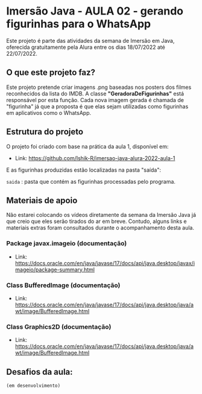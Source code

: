 # Imersão Java - AULA 02 - gerando figurinhas para o WhatsApp
Este projeto é parte das atividades da semana de Imersão em Java, oferecida gratuitamente pela Alura entre os dias 18/07/2022 até 22/07/2022.

## O que este projeto faz?
Este projeto pretende criar imagens .png baseadas nos posters dos filmes reconhecidos da lista do IMDB. A classe **"GeradoraDeFigurinhas"** está responsável por esta função. Cada nova imagem gerada é chamada de "figurinha" já que a proposta é que elas sejam utilizadas como figurinhas em aplicativos como o WhatsApp.

## Estrutura do projeto
O projeto foi criado com base na prática da aula 1, disponível em:

* Link: https://github.com/Ishik-R/imersao-java-alura-2022-aula-1

E as figurinhas produzidas estão localizadas na pasta "saída":

`saida` : pasta que contém as figurinhas processadas pelo programa.

## Materiais de apoio
Não estarei colocando os vídeos diretamente da semana da Imersão Java já que creio que eles serão tirados do ar em breve. Contudo, alguns links e materiais extras foram consultados durante o acompanhamento desta aula.

### Package javax.imageio (documentação)
* Link: https://docs.oracle.com/en/java/javase/17/docs/api/java.desktop/javax/imageio/package-summary.html

### Class BufferedImage (documentação)
* Link: https://docs.oracle.com/en/java/javase/17/docs/api/java.desktop/java/awt/image/BufferedImage.html

### Class Graphics2D (documentação)
* Link: https://docs.oracle.com/en/java/javase/17/docs/api/java.desktop/java/awt/image/BufferedImage.html

## Desafios da aula:
`(em desenvolvimento)`